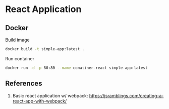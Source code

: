 # React Application

## Docker
Build image
```bash
docker build -t simple-app:latest .
```
Run container
```bash
docker run -d -p 80:80 --name conatiner-react simple-app:latest
```

## References

1. Basic react application w/ webpack: https://jsramblings.com/creating-a-react-app-with-webpack/  